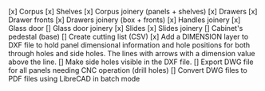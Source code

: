 [x] Corpus
[x] Shelves
[x] Corpus joinery (panels + shelves)
[x] Drawers
[x] Drawer fronts
[x] Drawers joinery (box + fronts)
[x] Handles joinery
[x] Glass door
[] Glass door joinery
[x] Slides
[x] Slides joinery
[] Cabinet's pedestal (base)
[] Create cutting list (CSV)
[x] Add a DIMENSION layer to DXF file to hold panel dimensional information and hole positions for both through holes and side holes. The lines with arrows with a dimension value above the line.
[] Make side holes visible in the DXF file.
[] Export DWG file for all panels needing CNC operation (drill holes)
[] Convert DWG files to PDF files using LibreCAD in batch mode 
